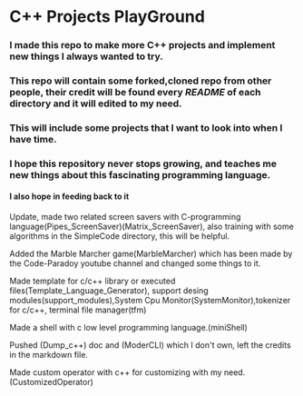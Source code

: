 # C++ Projects **PlayGround**

### I made this repo to make more C++ projects and implement new things I always wanted to try.

### **This repo** will contain some forked,cloned repo from other people, their credit will be found every *README* of each directory and it will edited to my need.

### This will include some projects that I want to look into when I have time.

### I hope this repository never stops growing, and teaches me new things about this fascinating programming language.

#### **I also hope in feeding back to it**

Update, made two related screen savers with C-programming language(Pipes_ScreenSaver)(Matrix_ScreenSaver), also training with some algorithms in the SimpleCode directory, this will be helpful.

Added the Marble Marcher game(MarbleMarcher) which has been made by the Code-Paradoy youtube channel and changed some things to it.


Made template for c/c++ library or executed files(Template_Language_Generator), support desing modules(support_modules),System Cpu Monitor(SystemMonitor),tokenizer for c/c++, terminal file manager(tfm)

Made a shell with c low level programming language.(miniShell)

Pushed (Dump_c++) doc and (ModerCLI) which I don't own, left the credits in the markdown file.

Made custom operator with c++ for customizing with my need.(CustomizedOperator)
